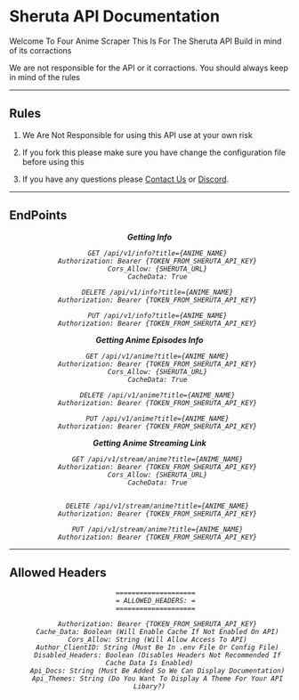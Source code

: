 # Sheruta API Documentation 
Welcome To Four Anime Scraper This Is For The Sheruta API 
Build in mind of its corractions

We are not responsible for the API or it corractions. You should always keep in mind of the rules

----

## Rules

1) We Are Not Responsible for using this API use at your own risk
2) If you fork this please make sure you have change the configuration file before using this

3) If you have any questions please [Contact Us](https://sheruta.xyz/contact-us) or [Discord](https://sheruta.xyz/discord-us).

---

## EndPoints
<em style="text-align:center">

<strong> Getting Info  </strong>

```
    GET /api/v1/info?title={ANIME_NAME}
    Authorization: Bearer {TOKEN_FROM_SHERUTA_API_KEY}
    Cors_Allow: {SHERUTA_URL}
    CacheData: True

    DELETE /api/v1/info?title={ANIME_NAME}
    Authorization: Bearer {TOKEN_FROM_SHERUTA_API_KEY}

    PUT /api/v1/info?title={ANIME_NAME}
    Authorization: Bearer {TOKEN_FROM_SHERUTA_API_KEY}

```

<strong> Getting Anime Episodes Info </strong>

```
    GET /api/v1/anime?title={ANIME_NAME}
    Authorization: Bearer {TOKEN_FROM_SHERUTA_API_KEY}
    Cors_Allow: {SHERUTA_URL}
    CacheData: True

    DELETE /api/v1/anime?title={ANIME_NAME}
    Authorization: Bearer {TOKEN_FROM_SHERUTA_API_KEY}

    PUT /api/v1/anime?title={ANIME_NAME}
    Authorization: Bearer {TOKEN_FROM_SHERUTA_API_KEY}
```

<strong> Getting Anime Streaming Link </strong>

```
    GET /api/v1/stream/anime?title={ANIME_NAME}
    Authorization: Bearer {TOKEN_FROM_SHERUTA_API_KEY}
    Cors_Allow: {SHERUTA_URL}
    CacheData: True


    DELETE /api/v1/stream/anime?title={ANIME_NAME}
    Authorization: Bearer {TOKEN_FROM_SHERUTA_API_KEY}

    PUT /api/v1/stream/anime?title={ANIME_NAME}
    Authorization: Bearer {TOKEN_FROM_SHERUTA_API_KEY}
```

</em>

---

## Allowed Headers

<em style="text-align: center;">

```
   ====================
   = ALLOWED_HEADERS: =
   ====================

    Authorization: Bearer {TOKEN_FROM_SHERUTA_API_KEY}
    Cache_Data: Boolean (Will Enable Cache If Not Enabled On API)
    Cors_Allow: String (Will Allow Access To API)
    Author_ClientID: String (Must Be In .env File Or Config File)
    Disabled_Headers: Boolean (Disables Headers Not Recommended If Cache Data Is Enabled)
    Api_Docs: String (Must Be Added So We Can Display Documentation)
    Api_Themes: String (Do You Want To Display A Theme For Your API Libary?)

```

</em>